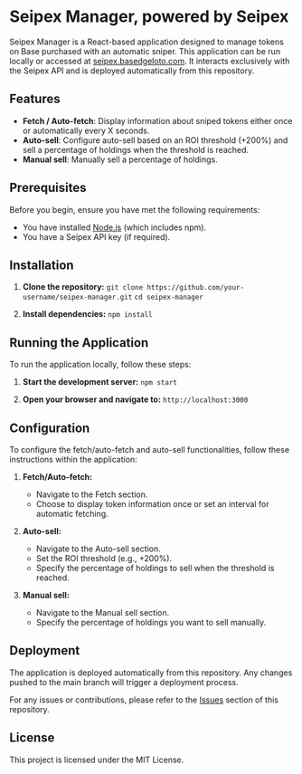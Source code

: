 # Seipex Manager, powered by Seipex

Seipex Manager is a React-based application designed to manage tokens on Base purchased with an automatic sniper. This application can be run locally or accessed at [seipex.basedgeloto.com](https://seipex.basedgeloto.com).
It interacts exclusively with the Seipex API and is deployed automatically from this repository.

## Features

- **Fetch / Auto-fetch**: Display information about sniped tokens either once or automatically every X seconds.
- **Auto-sell**: Configure auto-sell based on an ROI threshold (+200%) and sell a percentage of holdings when the threshold is reached.
- **Manual sell**: Manually sell a percentage of holdings.

## Prerequisites

Before you begin, ensure you have met the following requirements:
- You have installed [Node.js](https://nodejs.org/) (which includes npm).
- You have a Seipex API key (if required).

## Installation

1. **Clone the repository:**
   `git clone https://github.com/your-username/seipex-manager.git`
   `cd seipex-manager`

2. **Install dependencies:**
   `npm install`

## Running the Application

To run the application locally, follow these steps:

1. **Start the development server:**
   `npm start`

2. **Open your browser and navigate to:**
   `http://localhost:3000`

## Configuration

To configure the fetch/auto-fetch and auto-sell functionalities, follow these instructions within the application:

1. **Fetch/Auto-fetch:**
   - Navigate to the Fetch section.
   - Choose to display token information once or set an interval for automatic fetching.

2. **Auto-sell:**
   - Navigate to the Auto-sell section.
   - Set the ROI threshold (e.g., +200%).
   - Specify the percentage of holdings to sell when the threshold is reached.

3. **Manual sell:**
   - Navigate to the Manual sell section.
   - Specify the percentage of holdings you want to sell manually.

## Deployment

The application is deployed automatically from this repository. Any changes pushed to the main branch will trigger a deployment process.

For any issues or contributions, please refer to the [Issues](https://github.com/IA-Lopez/seipex/issues) section of this repository.

## License

This project is licensed under the MIT License.
